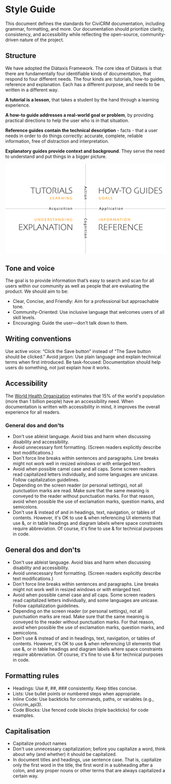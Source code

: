 # Style Guide

This document defines the standards for CiviCRM documentation, including grammar, formatting, and more. Our documentation should prioritize clarity, consistency, and accessibility while reflecting the open-source, community-driven nature of the project. 

## Structure

We have adopted the Diátaxis Framework. The core idea of Diátaxis is that there are fundamentally four identifiable kinds of documentation, that respond to four different needs. The four kinds are: tutorials, how-to guides, reference and explanation. Each has a different purpose, and needs to be written in a different way.

**A tutorial is a lesson**, that takes a student by the hand through a learning experience.

**A how-to guide addresses a real-world goal or problem**, by providing practical directions to help the user who is in that situation.

**Reference guides contain the technical description** - facts - that a user needs in order to do things correctly: accurate, complete, reliable information, free of distraction and interpretation.

**Explanatory guides provide context and background**. They serve the need to understand and put things in a bigger picture.

![The Diátaxis Framework](img/diataxis.png)

## Tone and voice

The goal is to provide information that’s easy to search and scan for all users within our community as well as people that are evaluating the product. We should aim to be:

* Clear, Concise, and Friendly: Aim for a professional but approachable tone.
* Community-Oriented: Use inclusive language that welcomes users of all skill levels.
* Encouraging: Guide the user—don’t talk down to them.

## Writing conventions

Use active voice: “Click the Save button” instead of “The Save button should be clicked.”
Avoid jargon: Use plain language and explain technical terms when first introduced.
Be task-focused: Documentation should help users do something, not just explain how it works.

## Accessibility

The [World Health Organization](https://www.who.int/en/news-room/fact-sheets/detail/disability-and-health) estimates that 15% of the world's population (more than 1 billion people) have an accessibility need. When documentation is written with accessibility in mind, it improves the overall experience for all readers.

### General dos and don'ts

* Don't use ableist language. Avoid bias and harm when discussing disability and accessibility.
* Avoid unnecessary font formatting. (Screen readers explicitly describe text modifications.)
* Don't force line breaks within sentences and paragraphs. Line breaks might not work well in resized windows or with enlarged text.
* Avoid when possible camel case and all caps. Some screen readers read capitalized letters individually, and some languages are unicase. Follow capitalization guidelines.
* Depending on the screen reader (or personal settings), not all punctuation marks are read. Make sure that the same meaning is conveyed to the reader without punctuation marks. For that reason, avoid when possible the use of exclamation marks, question marks, and semicolons.
* Don't use & instead of and in headings, text, navigation, or tables of contents. However, it's OK to use & when referencing UI elements that use &, or in table headings and diagram labels where space constraints require abbreviation. Of course, it's fine to use & for technical purposes in code.

## General dos and don'ts

* Don't use ableist language. Avoid bias and harm when discussing disability and accessibility.
* Avoid unnecessary font formatting. (Screen readers explicitly describe text modifications.)
* Don't force line breaks within sentences and paragraphs. Line breaks might not work well in resized windows or with enlarged text.
* Avoid when possible camel case and all caps. Some screen readers read capitalized letters individually, and some languages are unicase. Follow capitalization guidelines.
* Depending on the screen reader (or personal settings), not all punctuation marks are read. Make sure that the same meaning is conveyed to the reader without punctuation marks. For that reason, avoid when possible the use of exclamation marks, question marks, and semicolons.
* Don't use & instead of and in headings, text, navigation, or tables of contents. However, it's OK to use & when referencing UI elements that use &, or in table headings and diagram labels where space constraints require abbreviation. Of course, it's fine to use & for technical purposes in code.

## Formatting rules

* Headings: Use #, ##, ### consistently. Keep titles concise.
* Lists: Use bullet points or numbered steps when appropriate.
* Inline Code: Use backticks for commands, paths, or variables (e.g., civicrm_api3).
* Code Blocks: Use fenced code blocks (triple backticks) for code examples.

## Capitalisation

* Capitalize product names
* Don't use unnecessary capitalization; before you capitalize a word, think about why (and whether) it should be capitalized.
* In document titles and headings, use sentence case. That is, capitalize only the first word in the title, the first word in a subheading after a colon, and any proper nouns or other terms that are always capitalized a certain way.


